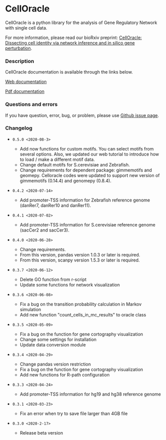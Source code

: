 # CellOracle
CellOracle is a python library for the analysis of Gene Regulatory Network with single cell data.

For more information, please read our bioRxiv preprint: [CellOracle: Dissecting cell identity via network inference and in silico gene perturbation](https://www.biorxiv.org/content/10.1101/2020.02.17.947416v3).


### Description
CellOracle documentation is available through the links below.

[Web documentation](https://morris-lab.github.io/CellOracle.documentation/)

[Pdf documentation](https://github.com/morris-lab/CellOracle/raw/master/docs/celloracle.pdf)


### Questions and errors
If you have question, error, bug, or problem, please use [Github issue page](https://github.com/morris-lab/CellOracle/issues).



### Changelog


- `0.5.0 <2020-08-3>`
  - Add now functions for custom motifs. You can select motifs from several options. Also, we updated our web tutorial to introduce how to load / make a different motif data.
  - Change default motifs for S.cerevisiae and Zebrafish.
  - Change requirements for dependent package: gimmemotifs and geomepy. Celloracle codes were updated to support new version of gimmemotifs (0.14.4) and genomepy (0.8.4).


- `0.4.2 <2020-07-14>`
  - Add promoter-TSS information for Zebrafish reference genome (danRer7, danRer10 and danRer11).

- `0.4.1 <2020-07-02>`
  - Add promoter-TSS information for S.cerevisiae reference genome (sacCer2 and sacCer3).

- `0.4.0 <2020-06-28>`
  - Change requirements.
  - From this version, pandas version 1.0.3 or later is required.
  - From this version, scanpy version 1.5.3 or later is required.

- `0.3.7 <2020-06-12>`
  - Delete GO function from r-script
  - Update some functions for network visualization

- `0.3.6 <2020-06-08>`
  - Fix a bug on the transition probability calculation in Markov simulation
  - Add new function "count_cells_in_mc_results" to oracle class

- `0.3.5 <2020-05-09>`
  - Fix a bug on the function for gene cortography visualization
  - Change some settings for installation
  - Update data conversion module

- `0.3.4 <2020-04-29>`
  - Change pandas version restriction
  - Fix a bug on the function for gene cortography visualization
  - Add new functions for R-path configuration

- `0.3.3 <2020-04-24>`
  - Add promoter-TSS information for hg19 and hg38 reference genome

- `0.3.1 <2020-03-23>`
  - Fix an error when try to save file larger than 4GB file

- `0.3.0 <2020-2-17>`
  - Release beta version
